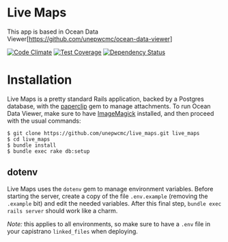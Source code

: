 Live Maps
======

This app is based in Ocean Data Viewer[https://github.com/unepwcmc/ocean-data-viewer]

[![Code Climate](https://codeclimate.com/github/unepwcmc/live_maps/badges/gpa.svg)](https://codeclimate.com/github/unepwcmc/live_maps)
[![Test Coverage](https://codeclimate.com/github/unepwcmc/live_maps/badges/coverage.svg)](https://codeclimate.com/github/unepwcmc/live_maps/coverage)
[![Dependency Status](https://gemnasium.com/unepwcmc/live_maps.svg)](https://gemnasium.com/unepwcmc/live_maps)

# Installation

Live Maps is a pretty standard Rails application, backed by a Postgres database, with the [paperclip](https://github.com/thoughtbot/paperclip) gem to manage attachments. To run Ocean Data Viewer, make sure to have [ImageMagick](https://github.com/thoughtbot/paperclip#image-processor) installed, and then proceed with the usual commands:
```
$ git clone https://github.com/unepwcmc/live_maps.git live_maps
$ cd live_maps
$ bundle install
$ bundle exec rake db:setup
```

## dotenv

Live Maps uses the `dotenv` gem to manage environment variables. Before starting the server, create a copy of the file `.env.example` (removing the `.example` bit) and edit the needed variables. After this final step, `bundle exec rails server` should work like a charm.

*Note:* this applies to all environments, so make sure to have a `.env` file in your capistrano `linked_files` when deploying.
